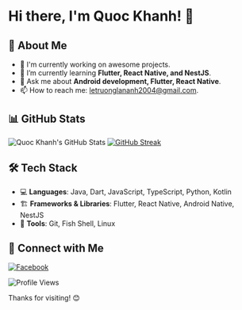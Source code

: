 # Hi there, I'm Quoc Khanh! 👋

## 🚀 About Me
- 🔭 I'm currently working on awesome projects.
- 🌱 I’m currently learning **Flutter, React Native, and NestJS**.
- 💬 Ask me about **Android development, Flutter, React Native**.
- 📫 How to reach me: [letruonglananh2004@gmail.com](mailto:letruonglananh2004@gmail.com).

## 📊 GitHub Stats
![Quoc Khanh's GitHub Stats](https://github-readme-stats.vercel.app/api?username=letruonglananh&show_icons=true)
[![GitHub Streak](https://streak-stats.demolab.com/?user=letruonglananh)](https://git.io/streak-stats)

## 🛠 Tech Stack
- 💻 **Languages**: Java, Dart, JavaScript, TypeScript, Python, Kotlin
- 🏗 **Frameworks & Libraries**: Flutter, React Native, Android Native, NestJS
- 🔧 **Tools**: Git, Fish Shell, Linux

## 🔗 Connect with Me
[![Facebook](https://shields.io/badge/Facebook-Ph%E1%BA%A1m%20Ng%E1%BB%8Dc%20Qu%E1%BB%91c%20Kh%C3%A1nh-blue?logo=facebook&style=plastic)](https://facebook.com/letruonglananh)  

![Profile Views](https://komarev.com/ghpvc/?username=letruonglananh&color=blue&style=flat)

Thanks for visiting! 😊
